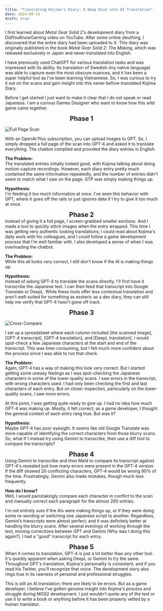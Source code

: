 ```yaml
---
title: "Translating Kojima's Diary: A Deep Dive into AI Translation"
date: 2024-09-14
draft: true
---
```


I first learned about *Metal Gear Solid 2's* development diary from a DidYouKnowGaming video on YouTube. After some online sleuthing, I discovered that the entire diary had been uploaded to X. This diary was originally published in the book *Metal Gear Solid 2: The Making*, which was released exclusively in Japan and never translated into English.

I have previously used ChatGPT for various translation tasks and was impressed with its ability. Its translation of Swedish (my native language) was able to capture even the most obscure nuances, and it has been a super helpful tool as I’ve been learning Vietnamese. So, I was curious to try it out on the scans and gain insight into this never-before-translated Kojima Diary.

Before I get started I just want to make it clear that I do not speak or read Japanese. I am a curious Games Designer who want to know how this wild game came together. 

<h2 style="text-align: center; margin: 0; padding: 0;">Phase 1</h2>

![Full Page Scan](/images/fullpage-scan.jpeg)

With an OpenAI Plus subscription, you can upload images to GPT. So, I simply dropped a full page of the scan into GPT-4 and asked it to translate everything. The chatbot complied and provided the diary entries in English.

**The Problem:**  
The translated entries initially looked good, with Kojima talking about doing motion-capture recordings. However, each diary entry pretty much contained the same information repeatedly, and the number of entries didn't seem to match what I saw on the page. GTP was simply making things up.

**Hypothesis:**  
I'm feeding it too much information at once. I've seen this behavior with GPT, where it goes off the rails or just ignores data if I try to give it too much at once.

<h2 style="text-align: center; margin: 0; padding: 0;">Phase 2</h2>
Instead of giving it a full page, I screen-grabbed smaller sections. And I made a tool to quickly stitch images when the entry wrapped. This time I was getting very authentic looking translations; I could read about Kojima's daily work with his colleagues, and I could follow a game development process that I'm well familiar with. I also developed a sense of when I was overloading the chatbot.

**The Problem:**  
While this all looks very correct, I still don't know if the AI is making things up.

**Hypothesis:**  
Instead of asking GPT-4 to translate the scans directly, I'll first have it transcribe the Japanese text. I can then feed that transcript into Google Translate or DeepL. While these tools offer less contextual translation and aren't well-suited for something as esoteric as a dev diary, they can still help me verify that GPT-4 hasn't gone off track.

<h2 style="text-align: center; margin: 0; padding: 0;">Phase 3</h2>

![Cross-Compare](/images/cross-compare.png)

I set up a spreadsheet where each column included [the scanned image], [GPT-4 transcript], [GPT-4 translation], and [DeepL translation]. I would spot-check a few Japanese characters at the start and end of the transcript. This was time-consuming, but I felt much more confident about the process since I was able to run that check.

**The Problem:**  
Again, GPT-4 has a way of making this look very correct. But I started getting some uneasy feelings as I was spot-checking the Japanese characters in some of the lower-quality scans. I saw errors in the transcript, with wrong characters used. I had only been checking the first and last characters of each entry. But on closer inspection, particularly on the lower-quality scans, I saw more errors.

At this point, I was getting quite ready to give up. I had no idea how much GPT-4 was making up. Mostly, it felt correct; as a game developer, I thought the general context of each entry rang true. But was it?

**Hypothesis:**  
Maybe GPT-4 has poor eyesight. It seems like old Google Translate was more capable of identifying the correct characters from those blurry scans. So, what if I instead try using Gemini to transcribe, then use a diff tool to compare the transcripts?

<h2 style="text-align: center; margin: 0; padding: 0;">Phase 4</h2>
Using Gemini to transcribe and then Meld to compare its transcript against GPT-4's revealed just how many errors were present in the GPT-4 version. If the diff showed 20 conflicting characters, GPT-4 would be wrong 90% of the time. Frustratingly, Gemini also made mistakes, though much less frequently.

**How do I know?**  
Well, I would painstakingly compare each character in conflict to the scan and manually correct each paragraph for the almost 200 entries.

I'm not entirely sure if the AIs were making things up, or if they were doing some re-wording or switching one Japanese script to another. Regardless, Gemini’s transcripts were almost perfect, and it was definitely better at handling the blurry scans. After several evenings of working through the text, moving corrections between GPT and Gemini (Why was I doing this again?), I had a "good" transcript for each entry.

<h2 style="text-align: center; margin: 0; padding: 0;">Phase 5</h2>
When it comes to translation, GPT-4 is just a lot better than any other tool. It's quickly apparent when asking DeepL or Gemini to try the same. Throughout GPT's translation, Kojima's personality is consistent, and if you read his Twitter, you'll recognize that voice. The development story also rings true in its rawness of personal and professional struggles.

This is still an AI translation; there are likely to be errors. But as a game developer, I believe I've gotten genuine insight into Kojima's process and struggle during MGS2 development. I just wouldn't quote any of the text or use it to write a book or anything before it has been properly vetted by a human translator.
